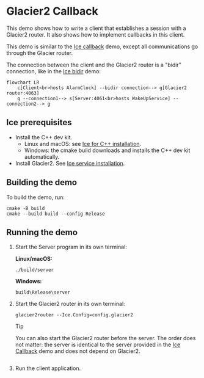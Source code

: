 # Glacier2 Callback

This demo shows how to write a client that establishes a session with a Glacier2 router. It also shows how to implement
callbacks in this client.

This demo is similar to the [Ice callback][1] demo, except all communications go through the Glacier router.

The connection between the client and the Glacier2 router is a "bidir" connection, like in the [Ice bidir][2] demo:

```mermaid
flowchart LR
    c[Client<br>hosts AlarmClock] --bidir connection--> g[Glacier2 router:4063]
    g --connection1--> s[Server:4061<br>hosts WakeUpService] --connection2--> g
```

## Ice prerequisites

- Install the C++ dev kit.
  - Linux and macOS: see [Ice for C++ installation].
  - Windows: the cmake build downloads and installs the C++ dev kit automatically.
- Install Glacier2. See [Ice service installation].

## Building the demo

To build the demo, run:

```shell
cmake -B build
cmake --build build --config Release
```

## Running the demo

1. Start the Server program in its own terminal:

   **Linux/macOS:**

   ```shell
   ./build/server
   ```

   **Windows:**

   ```shell
   build\Release\server
   ```

2. Start the Glacier2 router in its own terminal:

   ```shell
   glacier2router --Ice.Config=config.glacier2
   ```

   > [!TIP]
   > You can also start the Glacier2 router before the server. The order does not matter: the server is identical to the
   > server provided in the [Ice Callback][1] demo and does not depend on Glacier2.

   ```

3. Run the client application.

[1]: ../../Ice/callback
[2]: ../../Ice/bidir
[Ice for C++ installation]: https://github.com/zeroc-ice/ice/blob/main/NIGHTLY.md#ice-for-c
[Ice service installation]: https://github.com/zeroc-ice/ice/blob/main/NIGHTLY.md#ice-services

